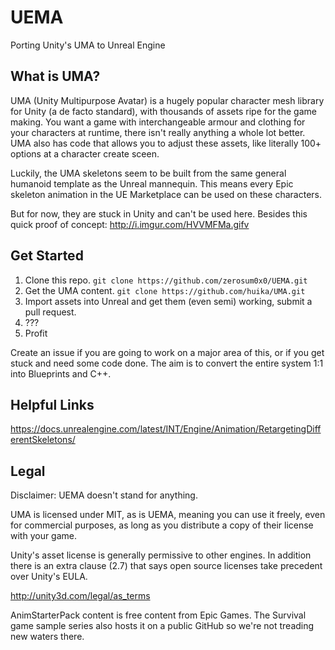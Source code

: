 # UEMA


Porting Unity's UMA to Unreal Engine


## What is UMA?

UMA (Unity Multipurpose Avatar) is a hugely popular character mesh library for Unity (a de facto standard), with thousands of assets ripe for the game making. You want a game with interchangeable armour and clothing for your characters at runtime, there isn't really anything a whole lot better.  UMA also has code that allows you to adjust these assets, like literally 100+ options at a character create sceen.

Luckily, the UMA skeletons seem to be built from the same general humanoid template as the Unreal mannequin. This means every Epic skeleton animation in the UE Marketplace can be used on these characters.

But for now, they are stuck in Unity and can't be used here.  Besides this quick proof of concept: http://i.imgur.com/HVVMFMa.gifv

## Get Started
1. Clone this repo.  `git clone https://github.com/zerosum0x0/UEMA.git`
2. Get the UMA content. `git clone https://github.com/huika/UMA.git`
3. Import assets into Unreal and get them (even semi) working, submit a pull request.
4. ???
5. Profit

Create an issue if you are going to work on a major area of this, or if you get stuck and need some code done.  The aim is to convert the entire system 1:1 into Blueprints and C++.

## Helpful Links

https://docs.unrealengine.com/latest/INT/Engine/Animation/RetargetingDifferentSkeletons/

## Legal
Disclaimer: UEMA doesn't stand for anything.

UMA is licensed under MIT, as is UEMA, meaning you can use it freely, even for commercial purposes, as long as you distribute a copy of their license with your game.

Unity's asset license is generally permissive to other engines. In addition there is an extra clause (2.7) that says open source licenses take precedent over Unity's EULA.

http://unity3d.com/legal/as_terms

AnimStarterPack content is free content from Epic Games. The Survival game sample series also hosts it on a public GitHub so we're not treading new waters there.
